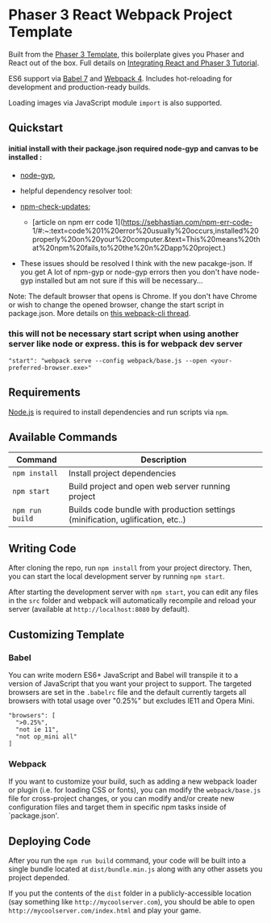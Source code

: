 # Phaser 3 React Webpack Project Template

Built from the [Phaser 3 Template](https://github.com/photonstorm/phaser3-project-template), this boilerplate gives you Phaser and React out of the box. Full details on [Integrating React and Phaser 3 Tutorial](https://medium.com/@Tnodes/integrating-react-and-phaser-3-tutorial-eb96717d4a9d).

ES6 support via [Babel 7](https://babeljs.io/) and [Webpack 4](https://webpack.js.org/). Includes hot-reloading for development and production-ready builds.

Loading images via JavaScript module `import` is also supported.

## Quickstart
#### initial install with their package.json required node-gyp and canvas to be installed :
- [node-gyp](https://www.npmjs.com/package/node-gyp),

- helpful dependency resolver tool: 
- [ npm-check-updates](https://www.npmjs.com/package/npm-check-updates); 
  - [article on npm err code 1](https://sebhastian.com/npm-err-code-    1/#:~:text=code%201%20error%20usually%20occurs,installed%20properly%20on%20your%20computer.&text=This%20means%20that%20npm%20fails,to%20the%20n%2Dapp%20project.)
- These issues should be resolved I think with the new pacakge-json. If you get A lot of npm-gyp or node-gyp errors then you don't have node-gyp installed but am not sure if this will be necessary...

Note: The default browser that opens is Chrome. If you don't have Chrome or wish to change the opened browser, change the start script in package.json. More details on [this webpack-cli thread](https://github.com/webpack/webpack-cli/issues/2001).
### this will not be necessary start script when using another server like node or express. this is for webpack dev server
`"start": "webpack serve --config webpack/base.js --open <your-preferred-browser.exe>"`

## Requirements

[Node.js](https://nodejs.org) is required to install dependencies and run scripts via `npm`.

## Available Commands

| Command         | Description                                                                     |
| --------------- | ------------------------------------------------------------------------------- |
| `npm install`   | Install project dependencies                                                    |
| `npm start`     | Build project and open web server running project                               |
| `npm run build` | Builds code bundle with production settings (minification, uglification, etc..) |

## Writing Code

After cloning the repo, run `npm install` from your project directory. Then, you can start the local development
server by running `npm start`.

After starting the development server with `npm start`, you can edit any files in the `src` folder
and webpack will automatically recompile and reload your server (available at `http://localhost:8080`
by default).

## Customizing Template

### Babel

You can write modern ES6+ JavaScript and Babel will transpile it to a version of JavaScript that you
want your project to support. The targeted browsers are set in the `.babelrc` file and the default currently
targets all browsers with total usage over "0.25%" but excludes IE11 and Opera Mini.

```
"browsers": [
  ">0.25%",
  "not ie 11",
  "not op_mini all"
]
```

### Webpack

If you want to customize your build, such as adding a new webpack loader or plugin (i.e. for loading CSS or fonts), you can
modify the `webpack/base.js` file for cross-project changes, or you can modify and/or create
new configuration files and target them in specific npm tasks inside of `package.json'.

## Deploying Code

After you run the `npm run build` command, your code will be built into a single bundle located at
`dist/bundle.min.js` along with any other assets you project depended.

If you put the contents of the `dist` folder in a publicly-accessible location (say something like `http://mycoolserver.com`),
you should be able to open `http://mycoolserver.com/index.html` and play your game.
